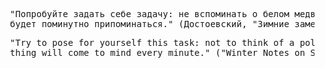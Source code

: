 <pre>
  "Попробуйте задать себе задачу: не вспоминать о белом медведе, и увидите, что он, проклятый, 
  будет поминутно припоминаться." (Достоевский, "Зимние заметки о летних впечатлениях", "О буржуа")
</pre>
<pre>
  "Try to pose for yourself this task: not to think of a polar bear, and you will see that the cursed 
  thing will come to mind every minute." ("Winter Notes on Summer Impressions," Fyodor Dostoevsky, 1863)
</pre>
